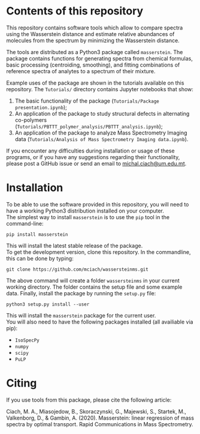 # Contents of this repository
This repository contains software tools which allow to compare spectra using the Wasserstein distance and estimate relative abundances of molecules from the spectrum by minimizing the Wasserstein distance. 

The tools are distributed as a Python3 package called `masserstein`. The package contains functions for generating spectra from chemical formulas, basic processing (centroiding, smoothing), and fitting combinations of reference spectra of analytes to a spectrum of their mixture.  

Example uses of the package are shown in the tutorials available on this repository. The `Tutorials/` directory contains Jupyter notebooks that show:   
1. The basic functionality of the package (`Tutorials/Package presentation.ipynb`);
2. An application of the package to study structural defects in alternating co-polymers (`Tutorials/PBTTT_polymer_analysis/PBTTT_analysis.ipynb`);
3. An application of the package to analyze Mass Spectrometry Imaging data (`Tutorials/Analysis of Mass Spectrometry Imaging data.ipynb`).  

If you encounter any difficulties during installation or usage of these programs, or if you have any suggestions regarding their functionality, please post a GitHub issue or send an email to michal.ciach@um.edu.mt. 

# Installation

To be able to use the software provided in this repository, you will need to have a working Python3 distribution installed on your computer.  
The simplest way to install `masserstein` is to use the `pip` tool in the command-line: 

```
pip install masserstein
```

This will install the latest stable release of the package.  
To get the development version, clone this repository. In the commandline, this can be done by typing:

```
git clone https://github.com/mciach/wassersteinms.git
```

The above command will create a folder `wassersteinms` in your current working directory. The folder contains the setup file and some example data. Finally, install the package by running the `setup.py` file:

```
python3 setup.py install --user
```

This will install the `masserstein` package for the current user.  
You will also need to have the following packages installed (all availiable via pip):

* `IsoSpecPy`
* `numpy`
* `scipy`
* `PuLP`


# Citing 

If you use tools from this package, please cite the following article:  

Ciach, M. A., Miasojedow, B., Skoraczynski, G., Majewski, S., Startek, M., Valkenborg, D., & Gambin, A. (2020). Masserstein: linear regression of mass spectra by optimal transport. Rapid Communications in Mass Spectrometry.


